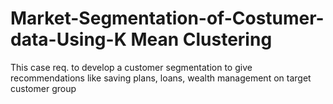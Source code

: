# Market-Segmentation-of-Costumer-data-Using-K Mean Clustering
This case req. to develop a customer segmentation to give recommendations like saving plans, loans, wealth management on target customer group
